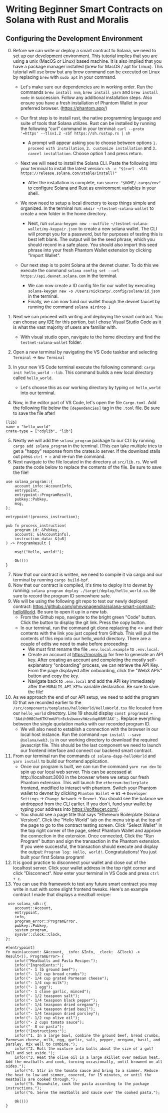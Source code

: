 # Writing Beginner Smart Contracts on Solana with Rust and Moralis

## Configuring the Development Environment

0. Before we can write or deploy a smart contract to Solana, we need to set up our development environment. This tutorial implies that you are using a unix (MacOS or Linux) based machine. It is also implied that you have a package manager installed (brew for MacOS / apt for Linux). This tutorial will use brew but any brew command can be executed on Linux by replacing `brew` with `sudo apt` in your command. 

    - Let's make sure our dependencies are in working order. Run the commands `brew install nvm`, `brew install yarn` and `brew install node` in succession. Follow any additional installation steps. Also ensure you have a fresh installation of Phantom Wallet in your preferred browser. (https://phantom.app/)     

    - Our first step is to install rust, the native programming language and suite of tools that Solana utilizes. Rust can be installed by running the following “curl” command in your terminal: `curl --proto '=https' --tlsv1.2 -sSf https://sh.rustup.rs | sh`
        - A prompt will appear asking you to choose between options `1. proceed with installation`, `2. customize installation` and `3. cancel installation`. Choose option 1 and press return. 

    - Next we will need to install the Solana CLI. Paste the following into your terminal to install the latest version: `sh -c "$(curl -sSfL https://release.solana.com/stable/install)"` 
        - After the installation is complete, run `source "$HOME/.cargo/env"` to configure Solana and Rust as environment variables in your shell. 

    - We now need to setup a local directory to keep things simple and organized. In the terminal run: `mkdir ~/testnet-solana-wallet` to create a new folder in the home directory.
        - Next, run `solana-keygen new --outfile ~/testnet-solana-wallet/my-keypair.json` to create a new solana wallet. The CLI will prompt you for a password, but for purposes of testing this is best left blank. The output will be the seed phrase, which you should record in a safe place. You should also import this seed phrase into your fresh Phantom Wallet extension by clicking "Import Wallet".
 
    - Our next step is to point Solana at the devnet cluster. To do this we execute the command `solana config set --url https://api.devnet.solana.com` in the terminal. 
        -  We can now create a ID config file for our wallet by executing `solana-keygen new -o /Users/nickcarp/.config/solana/id.json` in the terminal. 
        -  Finally, we can now fund our wallet though the devnet faucet by running the command `solana airdrop 1`

1. Next we can proceed with writing and deploying the smart contract. You can choose any IDE for this portion, but I chose Visual Studio Code as it is what the vast majority of users are familiar with. 
    - With visual studio open, navigate to the home directory and find the `testnet-solana-wallet` folder. 
2. Open a new terminal by navigating the VS Code taskbar and selecting `Terminal` -> `New Terminal`
3. In your new VS Code terminal execute the following command: `cargo init hello_world --lib`. This command builds a new local directory called `hello_world`. 
    - Let's choose this as our working directory by typing `cd hello_world` into our terminal. 
4.  Now, in the editor part of VS Code, let's open the file `Cargo.toml`. Add the following file below the `[dependencies]` tag in the `.toml` file. Be sure to save the file after!
```
[lib]
name = "hello_world"
crate-type = ["cdylib", "lib"]
```
5. Nextly we will add the `solana_program` package to our CLI by running `cargo add solana_program` in the terminal. (This can take multiple tries to get a "happy" response from the crates.io server. If the download stalls out press `ctrl + c` and re-run the command. 
6. Next navigate to the file located in the directory at `src/lib.rs`. We will paste the code below to replace the contents of the file. Be sure to save the file!
```
use solana_program::{
    account_info::AccountInfo,
    entrypoint,
    entrypoint::ProgramResult,
    pubkey::Pubkey,
    msg,
};

entrypoint!(process_instruction);

pub fn process_instruction(
    program_id: &Pubkey,
    accounts: &[AccountInfo],
    instruction_data: &[u8]
) -> ProgramResult {

    msg!("Hello, world!");

    Ok(())
}
```
7. Now that our contract is written, we need to compile it via cargo and our terminal by running `cargo build-bpf`.
8. Now that our contract is compiled, it's time to deploy it to devnet by running: `solana program deploy ./target/deploy/hello_world.so`. Be sure to record the program ID somewhere safe.
9. We will be using the following git repo to test our newly deployed contract: https://github.com/johnvsnagendra/solana-smart-contract-helloWorld. Be sure to open it up in a new tab. 
    - From the Github repo, navigate to the bright green "Code" button. Click the button to display the git link. Press the copy button. 
    - In our terminal, run the command git clone <LINK> replacing the <> and their contents with the link you just copied from Github. This will pull the contents of this repo into our hello_world directory. There are a couple of edits we need to make before proceeding: 
        - We must first rename the file `.env.local.example` to `.env.local`. 
        - Create an account at https://moralis.io for free to generate an API key. After creating an account and completing the mostly self-explanatory "onboarding" process, we can retrieve the API Key. From the page displayed after onboarding, click the "Web3 APIs" button and copy the key. 
        - Navigate back to `.env.local` and add the API key immediately after the `MORALIS_API_KEY=` variable declaration. Be sure to save the file!
10. As we approach the end of our API setup, we need to add the program ID that we recorded earlier to the `/src/components/templates/helloWorld/HelloWorld.tsx` file located from our `hello_world` directory. Line 19 should display `const programId = '3Adih9H8CheKTKfmmUYtr8cksbwoxvhWzsdupK6MfJAX';`. Replace everything between the single quotation marks with our recorded program ID. 
    - We will also need to establish a connection with the browser in our local host instance. Run the command `npm install --save @solana/web3.js` in our working directory to download the required javascript file. This should be the last component we need to launch our frontend interface and connect our backend smart contract. 
11. From our terminal run the commands `cd solana-dapp-helloWorld` and `yarn install` to build our frontend application.
    - Once our program is built, we can run the command `yarn run dev` to spin up our local web server. This can be accessed at http://localhost:3000 in the browser where we setup our fresh Phantom extension. This will launch the `ethereum-boilerplate` frontend, modified to interact with phantom. Switch your Phantom wallet to devnet by clicking `Phantom Wallet` -> `W1` -> `Developer Settings` -> `Change Network` -> `Devnet`. You should see the balance we airdropped from the CLI earlier. If you don't, fund your wallet by typing your address into https://solfaucet.com/.
    - You should see a page title that says "Ethereum Boilerplate (Solana Version)". Click the "Hello World" tab on the menu strip at the top of the page to go to the contract testing screen. Click "Select Wallet" in the top right corner of the page, select Phantom Wallet and approve the connection in the extension. Once connected, Click the "Run Program" button and sign the transaction in the Phantom extension. If you were successful, the transaction should execute and display the output: `Program log: Hello, world!`. Congratulations! You just built your first Solana program!
12. It is good practice to disconnect your wallet and close out of the localhost server. Click your wallet address in the top right corner and click "Disconnect". Now enter your terminal in VS Code and press `ctrl + c`. 
13. You can use this framework to test any future smart contract you may write in rust with some slight frontend tweaks. Here's an example contract I made that displays a meatball recipe:  
```
 use solana_sdk::{
    account::Account,
    entrypoint,
    info,
    program_error::ProgramError,
    pubkey::Pubkey,
    system_program,
    sysvar::clock::Clock,
};

#[entrypoint]
fn main(account: &Account, _info: &Info, _clock:  &Clock) -> Result<(), ProgramError> {
    info!("Meatballs and Pasta Recipe:");
    info!("Ingredients:");
    info!("- 1 lb ground beef");
    info!("- 1/2 cup bread crumbs");
    info!("- 1/4 cup grated Parmesan cheese");
    info!("- 1/4 cup milk");
    info!("- 1 egg");
    info!("- 1 clove garlic, minced");
    info!("- 1/2 teaspoon salt");
    info!("- 1/4 teaspoon black pepper");
    info!("- 1/4 teaspoon dried oregano");
    info!("- 1/4 teaspoon dried basil");
    info!("- 1/4 teaspoon dried parsley");
    info!("- 1/2 cup olive oil");
    info!("- 2 cups tomato sauce");
    info!("- 8 oz pasta");
    info!("Instructions:");
    info!("1. In a large bowl, combine the ground beef, bread crumbs, Parmesan cheese, milk, egg, garlic, salt, pepper, oregano, basil, and parsley. Mix well to combine.");
    info!("2. Roll the mixture into balls about the size of a golf ball and set aside.");
    info!("3. Heat the olive oil in a large skillet over medium heat. Add the meatballs and cook, turning occasionally, until browned on all sides.");
    info!("4. Stir in the tomato sauce and bring to a simmer. Reduce the heat to low and simmer, covered, for 15 minutes, or until the meatballs are cooked through.");
    info!("5. Meanwhile, cook the pasta according to the package instructions.");
    info!("6. Serve the meatballs and sauce over the cooked pasta.");

    Ok(())
}
```
